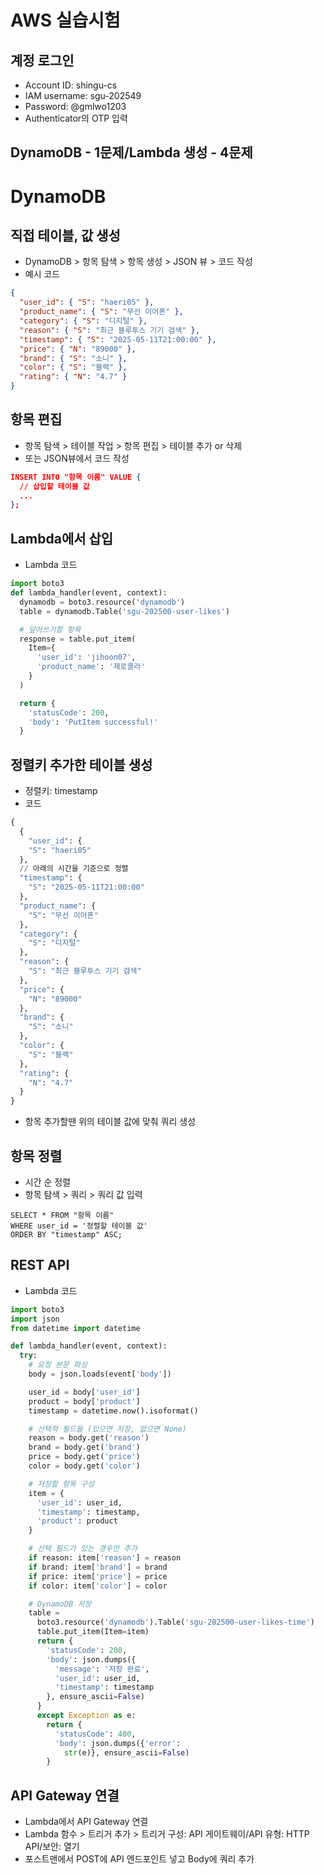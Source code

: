 # AWS 실습시험
## 계정 로그인
* Account ID: shingu-cs
* IAM username: sgu-202549
* Password: @gmlwo1203
* Authenticator의 OTP 입력

## DynamoDB - 1문제/Lambda 생성 - 4문제

# DynamoDB
## 직접 테이블, 값 생성
* DynamoDB > 항목 탐색 > 항목 생성 > JSON 뷰 > 코드 작성
* 예시 코드
```json
{
  "user_id": { "S": "haeri05" },
  "product_name": { "S": "무선 이어폰" },
  "category": { "S": "디지털" },
  "reason": { "S": "최근 블루투스 기기 검색" },
  "timestamp": { "S": "2025-05-11T21:00:00" },
  "price": { "N": "89000" },
  "brand": { "S": "소니" },
  "color": { "S": "블랙" },
  "rating": { "N": "4.7" }
}
```
## 항목 편집
* 항목 탐색 > 테이블 작업 > 항목 편집 > 테이블 추가 or 삭제
* 또는 JSON뷰에서 코드 작성
```json
INSERT INTO "항목 이름" VALUE {
  // 삽입할 테이블 값
  ...
};
```

## Lambda에서 삽입
* Lambda 코드
```python
import boto3
def lambda_handler(event, context):
  dynamodb = boto3.resource('dynamodb')
  table = dynamodb.Table('sgu-202500-user-likes')

  # 덮어쓰기할 항목
  response = table.put_item(
    Item={
      'user_id': 'jihoon07', 
      'product_name': '제로콜라' 
    }
  )

  return {
    'statusCode': 200,
    'body': 'PutItem successful!'
  }
```


## 정렬키 추가한 테이블 생성
* 정렬키: timestamp
* 코드
```python
{
  {
    "user_id": {
    "S": "haeri05"
  },
  // 아래의 시간을 기준으로 정렬
  "timestamp": {
    "S": "2025-05-11T21:00:00"
  },
  "product_name": {
    "S": "무선 이어폰"
  },
  "category": {
    "S": "디지털"
  },
  "reason": {
    "S": "최근 블루투스 기기 검색"
  },
  "price": {
    "N": "89000"
  },
  "brand": {
    "S": "소니"
  },
  "color": {
    "S": "블랙"
  },
  "rating": {
    "N": "4.7"
  }
}
```
* 항목 추가할땐 위의 테이블 값에 맞춰 쿼리 생성

## 항목 정렬
* 시간 순 정렬
* 항목 탐색 > 쿼리 > 쿼리 값 입력
```
SELECT * FROM "항목 이름"
WHERE user_id = '정렬할 테이블 값'
ORDER BY "timestamp" ASC;
```

## REST API
* Lambda 코드
```python
import boto3
import json
from datetime import datetime

def lambda_handler(event, context):
  try:
    # 요청 본문 파싱
    body = json.loads(event['body'])

    user_id = body['user_id']
    product = body['product']
    timestamp = datetime.now().isoformat()

    # 선택적 필드들 (있으면 저장, 없으면 None)
    reason = body.get('reason')
    brand = body.get('brand')
    price = body.get('price')
    color = body.get('color')

    # 저장할 항목 구성
    item = {
      'user_id': user_id,
      'timestamp': timestamp,
      'product': product
    }

    # 선택 필드가 있는 경우만 추가
    if reason: item['reason'] = reason
    if brand: item['brand'] = brand
    if price: item['price'] = price
    if color: item['color'] = color

    # DynamoDB 저장
    table = 
      boto3.resource('dynamodb').Table('sgu-202500-user-likes-time')
      table.put_item(Item=item)
      return {
        'statusCode': 200,
        'body': json.dumps({
          'message': '저장 완료',
          'user_id': user_id,
          'timestamp': timestamp
        }, ensure_ascii=False)
      }
      except Exception as e:
        return {
          'statusCode': 400,
          'body': json.dumps({'error':
            str(e)}, ensure_ascii=False)
        }
```

## API Gateway 연결
* Lambda에서 API Gateway 연결
* Lambda 함수 > 트리거 추가 > 트리거 구성: API 게이트웨이/API 유형: HTTP API/보안: 열기
* 포스트맨에서 POST에 API 엔드포인트 넣고 Body에 쿼리 추가
